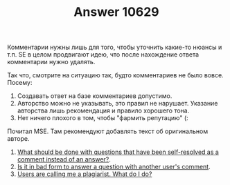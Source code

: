 ﻿---
title: "Answer 10629"
se.owner.user_id: 15479
se.owner.display_name: "Suvitruf - Andrei Apanasik"
se.owner.link: "https://ru.meta.stackoverflow.com/users/15479/suvitruf-andrei-apanasik"
se.answer_id: 10629
se.question_id: 10628
se.post_type: answer
se.score: 8
se.is_accepted: False
---
<p>Комментарии нужны лишь для того, чтобы уточнить какие-то нюансы и т.п. SE в целом продвигают идею, что после нахождение ответа комментарии нужно удалять.</p>
<p>Так что, смотрите на ситуацию так, будто комментариев не было вовсе. Посему:</p>
<ol>
<li>Создавать ответ на базе комментариев допустимо.</li>
<li>Авторство можно не указывать, это правил не нарушает. Указание авторства лишь рекомендация и правило хорошего тона.</li>
<li>Нет ничего плохого в том, чтобы &quot;фармить репутацию&quot; (:</li>
</ol>
<p>Почитал MSE. Там рекомендуют добавлять текст об оригинальном авторе.</p>
<ol>
<li><a href="https://meta.stackexchange.com/q/117251/260198">What should be done with questions that have been self-resolved as a comment instead of an answer?</a>.</li>
<li><a href="https://meta.stackexchange.com/q/64140/260198">Is it in bad form to answer a question with another user&#39;s comment</a>.</li>
<li><a href="https://meta.stackexchange.com/q/160077/260198">Users are calling me a plagiarist. What do I do?</a></li>
</ol>
